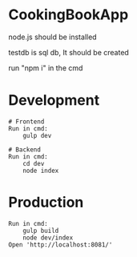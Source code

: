 # CookingBookApp

node.js should be installed

testdb is sql db, It should be created

run "npm i" in the cmd

# Development

    # Frontend
    Run in cmd:
        gulp dev

    # Backend
    Run in cmd:
        cd dev
        node index

# Production
    Run in cmd:
        gulp build
        node dev/index
    Open 'http://localhost:8081/'